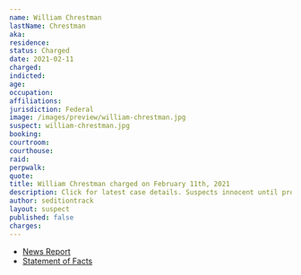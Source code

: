 ```yaml
---
name: William Chrestman
lastName: Chrestman
aka:
residence:
status: Charged
date: 2021-02-11
charged:
indicted:
age:
occupation:
affiliations:
jurisdiction: Federal
image: /images/preview/william-chrestman.jpg
suspect: william-chrestman.jpg
booking:
courtroom:
courthouse:
raid:
perpwalk:
quote:
title: William Chrestman charged on February 11th, 2021
description: Click for latest case details. Suspects innocent until proven guilty.
author: seditiontrack
layout: suspect
published: false
charges:
---
```

- [News Report]()
- [Statement of Facts](https://www.justice.gov/usao-dc/case-multi-defendant/file/1366441/download)

